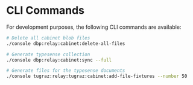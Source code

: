 # CLI Commands

For development purposes, the following CLI commands are available:

```bash
# Delete all cabinet blob files
./console dbp:relay:cabinet:delete-all-files

# Generate typesense collection
./console dbp:relay:cabinet:sync --full

# Generate files for the typesense documents
./console tugraz:relay:tugraz:cabinet:add-file-fixtures --number 50
```
